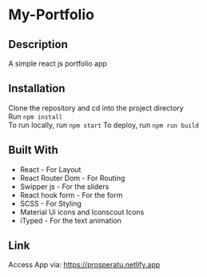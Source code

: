 # My-Portfolio

## Description

A simple react js portfolio app

## Installation

Clone the repository and cd into the project directory  
Run `npm install`  
To run locally, run `npm start`
To deploy, run `npm run build`

## Built With

- React - For Layout
- React Router Dom - For Routing
- Swipper js - For the sliders
- React hook form - For the form
- SCSS - For Styling
- Material Ui icons and Iconscout Icons
- iTyped - For the text animation

## Link

Access App via: https://prosperatu.netlify.app
